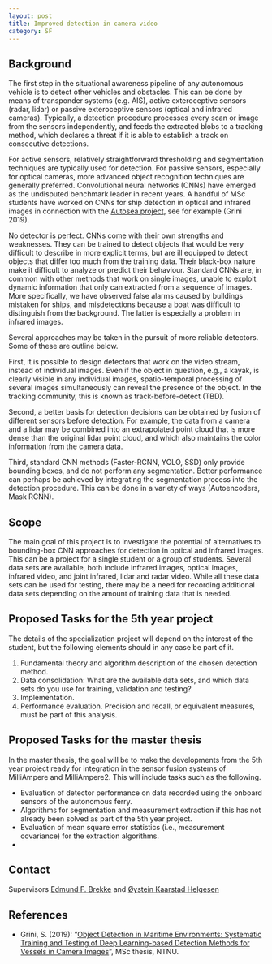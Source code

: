 ```yaml
---
layout: post
title: Improved detection in camera video
category: SF
---
```

## Background
The first step in the situational awareness pipeline of any autonomous vehicle is to detect other vehicles and obstacles. This can be done by means of transponder systems (e.g. AIS), active exteroceptive sensors (radar, lidar) or passive exteroceptive sensors (optical and infrared cameras). Typically, a detection procedure processes every scan or image from the sensors independently, and feeds the extracted blobs to a tracking method, which declares a threat if it is able to establish a track on consecutive detections. 

For active sensors, relatively straightforward thresholding and segmentation techniques are typically used for detection. For passive sensors, especially for optical cameras, more advanced object recognition techniques are generally preferred. Convolutional neural networks (CNNs) have emerged as the undisputed benchmark leader in recent years. A handful of MSc students have worked on CNNs for ship detection in optical and infrared images in connection with the [Autosea project], see for example (Grini 2019).  

No detector is perfect. CNNs come with their own strengths and weaknesses. They can be trained to detect objects that would be very difficult to describe in more explicit terms, but are ill equipped to detect objects that differ too much from the training data. Their black-box nature make it difficult to analyze or predict their behaviour. Standard CNNs are, in common with other methods that work on single images, unable to exploit dynamic information that only can extracted from a sequence of images. More specifically, we have observed false alarms caused by buildings mistaken for ships, and misdetections because a boat was difficult to distinguish from the background. The latter is especially a problem in infrared images. 

Several approaches may be taken in the pursuit of more reliable detectors. Some of these are outline below. 

First, it is possible to design detectors that work on the video stream, instead of individual images. Even if the object in question, e.g., a kayak, is clearly visible in any individual images, spatio-temporal processing of several images simultaneously can reveal the presence of the object. In the tracking community, this is known as track-before-detect (TBD). 

Second, a better basis for detection decisions can be obtained by fusion of different sensors before detection. For example, the data from a camera and a lidar may be combined into an extrapolated point cloud that is more dense than the original lidar point cloud, and which also maintains the color information from the camera data. 

Third, standard CNN methods (Faster-RCNN, YOLO, SSD) only provide bounding boxes, and do not perform any segmentation. Better performance can perhaps be achieved by integrating the segmentation process into the detection procedure. This can be done in a variety of ways (Autoencoders, Mask RCNN). 




## Scope
The main goal of this project is to investigate the potential of alternatives to bounding-box CNN approaches for detection in optical and infrared images. This can be a project for a single student or a group of students. Several data sets are available, both include infrared images, optical images, infrared video, and joint infrared, lidar and radar video. While all these data sets can be used for testing, there may be a need for recording additional data sets depending on the amount of training data that is needed.  

## Proposed Tasks for the 5th year project

The details of the specialization project will depend on the interest of the student, but the following elements should in any case be part of it. 

1. Fundamental theory and algorithm description of the chosen detection method. 
2. Data consolidation: What are the available data sets, and which data sets do you use for training, validation and testing?
3. Implementation.
4. Performance evaluation. Precision and recall, or equivalent measures, must be part of this analysis. 

## Proposed Tasks for the master thesis

In the master thesis, the goal will be to make the developments from the 5th year project ready for integration in the sensor fusion systems of MilliAmpere and MilliAmpere2. This will include tasks such as the following. 

* Evaluation of detector performance on data recorded using the onboard sensors of the autonomous ferry. 
* Algorithms for segmentation and measurement extraction if this has not already been solved as part of the 5th year project. 
* Evaluation of mean square error statistics (i.e., measurement covariance) for the extraction algorithms. 
* 

## Contact
Supervisors [Edmund F. Brekke](http://www.ntnu.no/ansatte/edmundfo) and
[Øystein Kaarstad Helgesen](https://www.ntnu.edu/employees/oystein.k.helgesen) 

## References

* Grini, S. (2019): “[Object Detection in Maritime Environments: Systematic Training and Testing of Deep Learning-based Detection Methods for Vessels in Camera Images](http://folk.ntnu.no/edmundfo/msc2019-2020/grini_simen_msc_reduced.pdf)”, MSc thesis, NTNU. 

[Autosea project]: https://www.ntnu.edu/autosea
